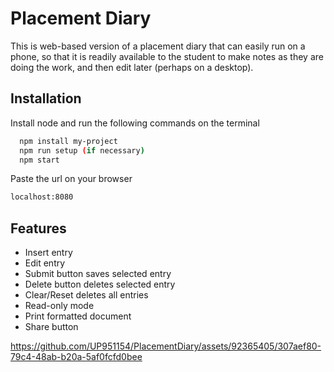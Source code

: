 
# Placement Diary

This is web-based version of a placement diary that can easily run on a phone, so that it is readily available to the student to make notes as they are doing the work, and then edit later (perhaps on a desktop).

## Installation

Install node and run the following commands on the terminal

```bash
  npm install my-project
  npm run setup (if necessary)
  npm start
```
Paste the url on your browser
```bash
localhost:8080
```

    
## Features

* Insert entry
* Edit entry
* Submit button saves selected entry
* Delete button deletes selected entry
* Clear/Reset deletes all entries
* Read-only mode
* Print formatted document
* Share button

https://github.com/UP951154/PlacementDiary/assets/92365405/307aef80-79c4-48ab-b20a-5af0fcfd0bee





